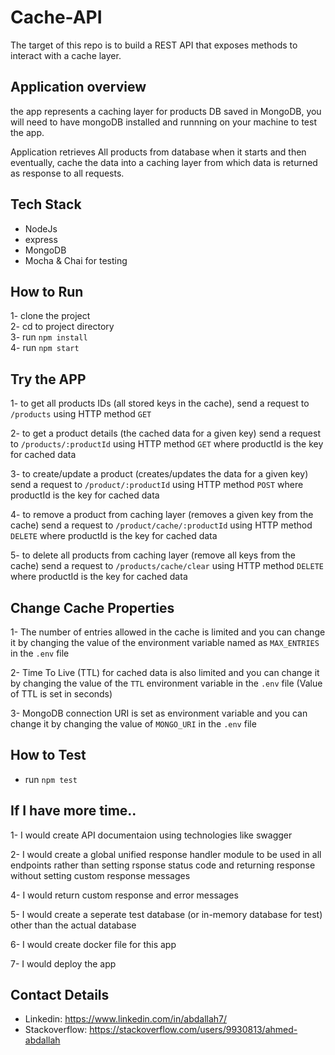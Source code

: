 # Cache-API

The target of this repo is to build a REST API that exposes methods to interact with a cache layer.

## Application overview

the app represents a caching layer for products DB saved in MongoDB, you will need to have mongoDB installed and runnning on your machine to test the app.

Application retrieves All products from database when it starts and then eventually, cache the data into a caching layer from which data is returned as response to all requests.


## Tech Stack
* NodeJs
* express
* MongoDB
* Mocha & Chai for testing

## How to Run
1- clone the project  
2- cd to project directory  
3- run `npm install`  
4- run `npm start` 


## Try the APP
1- to get all products IDs (all stored keys in the cache),
send a request to `/products` using HTTP method `GET`

2- to get a product details (the cached data for a given key)
send a request to `/products/:productId` using HTTP method `GET` where productId is the key for cached data

3- to create/update a product (creates/updates the data for a given key)
send a request to `/product/:productId` using HTTP method `POST` where productId is the key for cached data

4- to remove a product from caching layer (removes a given key from the cache)
send a request to `/product/cache/:productId` using HTTP method `DELETE` where productId is the key for cached data

5- to delete all products from caching layer (remove all keys from the cache)
send a request to `/products/cache/clear` using HTTP method `DELETE` where productId is the key for cached data


## Change Cache Properties
1- The number of entries allowed in the cache is limited and you can change it by changing the value of the environment variable named as `MAX_ENTRIES` in the `.env` file

2- Time To Live (TTL) for cached data is also limited and you can change it by changing the value of the `TTL` environment variable in the `.env` file (Value of TTL is set in seconds)

3- MongoDB connection URI is set as environment variable and you can change it by changing the value of `MONGO_URI` in the `.env` file

## How to Test
* run `npm test`

## If I have more time..
1- I would create API documentaion using technologies like swagger  

2- I would create a global unified response handler module to be used in all endpoints rather than setting rsponse status code and returning response without setting custom response messages  

4- I would return custom response and error messages 

5- I would create a seperate test database (or in-memory database for test) other than the actual database

6- I would create docker file for this app

7- I would deploy the app 

## Contact Details
* Linkedin: https://www.linkedin.com/in/abdallah7/
* Stackoverflow: https://stackoverflow.com/users/9930813/ahmed-abdallah
